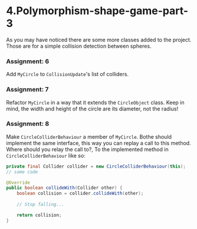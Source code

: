 # 4.Polymorphism-shape-game-part-3

As you may have noticed there are some more classes added to the project.
Those are for a simple collision detection between spheres.

### Assignment: 6
Add `MyCircle` to `CollisionUpdate`'s list of colliders.

### Assignment: 7
Refactor `MyCircle` in a way that it extends the `CircleObject` class.
Keep in mind, the width and height of the circle are its diameter, not the radius!

### Assignment: 8
Make `CircleColliderBehaviour` a member of `MyCircle`. 
Bothe should implement the same interface, this way you can replay a call to this method.
Where should you relay the call to?, To the implemented method in `CircleColliderBehaviour` like so:

```java
private final Collider collider = new CircleColliderBehaviour(this);
// some code

@Override
public boolean collideWith(Collider other) {
    boolean collision = collider.collideWith(other);
    
    // Stop falling...

    return collision;
}
```